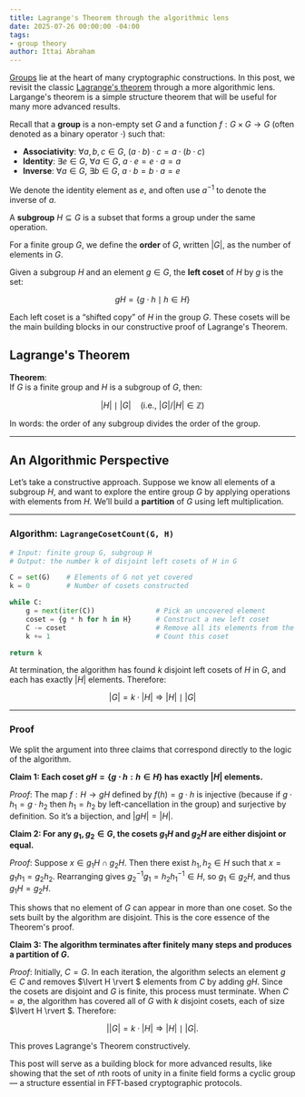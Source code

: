 ```yaml
---
title: Lagrange's Theorem through the algorithmic lens
date: 2025-07-26 00:00:00 -04:00
tags:
- group theory
author: Ittai Abraham
---
```


[Groups](https://en.wikipedia.org/wiki/Group_(mathematics)) lie at the heart of many cryptographic constructions. In this post, we revisit the classic [Lagrange's theorem](https://en.wikipedia.org/wiki/Lagrange%27s_theorem_(group_theory)) through a more algorithmic lens. Largange's theorem is a simple structure theorem that will be useful for many more advanced results.


Recall that a **group** is a non-empty set $G$ and a function $f: G \times G \to G$ (often denoted as a binary operator $\cdot$) such that:

- **Associativity**: $\forall a,b,c \in G, \ (a \cdot b) \cdot c = a \cdot (b \cdot c)$
- **Identity**: $\exists e \in G, \ \forall a \in G, \ a \cdot e = e \cdot a = a$
- **Inverse**: $\forall a \in G, \ \exists b \in G, \ a \cdot b = b \cdot a = e$

We denote the identity element as $e$, and often use $a^{-1}$ to denote the inverse of $a$.

A **subgroup** $H \subseteq G$ is a subset that forms a group under the same operation.

For a finite group $G$, we define the **order** of $G$, written $\lvert G\rvert$, as the number of elements in $G$.

Given a subgroup $H$ and an element $g \in G$, the **left coset** of $H$ by $g$ is the set:

$$
gH = \{g \cdot h \mid h \in H\}
$$

Each left coset is a “shifted copy” of $H$ in the group $G$. These cosets will be the main building blocks in our constructive proof of Lagrange's Theorem.


## Lagrange's Theorem

**Theorem**:  
If $G$ is a finite group and $H$ is a subgroup of $G$, then:

$$
\lvert H \rvert \mid \lvert G\rvert \quad \text{(i.e., } \lvert G \rvert / \lvert H \rvert \in \mathbb{Z} \text{)}
$$

In words: the order of any subgroup divides the order of the group.

---

## An Algorithmic Perspective

Let’s take a constructive approach. Suppose we know all elements of a subgroup $H$, and want to explore the entire group $G$ by applying operations with elements from $H$. We’ll build a **partition** of $G$ using left multiplication.

---

### Algorithm: `LagrangeCosetCount(G, H)`

```python
# Input: finite group G, subgroup H
# Output: the number k of disjoint left cosets of H in G

C = set(G)    # Elements of G not yet covered
k = 0         # Number of cosets constructed

while C:
    g = next(iter(C))               # Pick an uncovered element
    coset = {g * h for h in H}      # Construct a new left coset
    C -= coset                      # Remove all its elements from the not yet covered set
    k += 1                          # Count this coset

return k
```

At termination, the algorithm has found $k$ disjoint left cosets of $H$ in $G$, and each has exactly $\lvert H \rvert$ elements. Therefore:

$$
\lvert G \rvert = k \cdot \lvert H \rvert \Rightarrow \lvert H \rvert \mid \lvert G\rvert
$$

---

### Proof

We split the argument into three claims that correspond directly to the logic of the algorithm.

**Claim 1: Each coset $gH = \{g \cdot h : h \in H\}$ has exactly $\lvert H \rvert$ elements.**

*Proof*: The map $f: H \to gH$ defined by $f(h) = g \cdot h$ is injective (because if $g \cdot h_1 = g \cdot h_2$ then $h_1 = h_2$ by left-cancellation in the group) and surjective by definition. So it’s a bijection, and $\lvert gH \rvert = \lvert H \rvert$.



**Claim 2: For any $g_1, g_2 \in G$, the cosets $g_1H$ and $g_2H$ are either disjoint or equal.**

*Proof*: Suppose $x \in g_1H \cap g_2H$. Then there exist $h_1, h_2 \in H$ such that $x = g_1h_1 = g_2h_2$. Rearranging gives $g_2^{-1}g_1 = h_2h_1^{-1} \in H$, so $g_1 \in g_2H$, and thus $g_1H = g_2H$.

This shows that no element of $G$ can appear in more than one coset. So the sets built by the algorithm are disjoint. This is the core essence of the Theorem's proof.


**Claim 3: The algorithm terminates after finitely many steps and produces a partition of $G$.**

*Proof*: Initially, $C = G$. In each iteration, the algorithm selects an element $g \in C$ and removes $\lvert H \rvert $ elements from $C$ by adding $gH$. Since the cosets are disjoint and $G$ is finite, this process must terminate. When $C = \emptyset$, the algorithm has covered all of $G$ with $k$ disjoint cosets, each of size $\lvert H \rvert $. Therefore:

$$
\lvert |G \rvert = k \cdot \lvert H \rvert \Rightarrow \lvert H \rvert \mid \lvert G \rvert.
$$

This proves Lagrange's Theorem constructively.



This post will serve as a building block for more advanced results, like showing that the set of $n$th roots of unity in a finite field forms a cyclic group — a structure essential in FFT-based cryptographic protocols.



